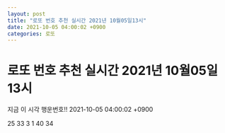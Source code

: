 ```yaml
---
layout: post
title: "로또 번호 추천 실시간 2021년 10월05일13시"
date: 2021-10-05 04:00:02 +0900
categories: 로또
---
```


# 로또 번호 추천 실시간 2021년 10월05일13시

지금 이 시각 행운번호!! 2021-10-05 04:00:02 +0900

 25  33  3  1  40  34 

